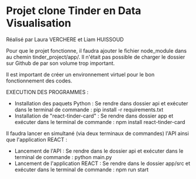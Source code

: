 # Projet clone Tinder en Data Visualisation
Réalisé par Laura VERCHERE et Liam HUISSOUD  
  
Pour que le projet fonctionne, il faudra ajouter le fichier node_module dans au chemin tinder_project/app/. Il n'était pas possible de charger le dossier sur Github de par son volume trop important. 

Il est important de créer un environnement virtuel pour le bon fonctionnement des codes.  
  
  EXECUTION DES PROGRAMMES :  
- Installation des paquets Python : Se rendre dans dossier api et exécuter dans le terminal de commande : pip install -r requirements.txt  
- Installation de "react-tinder-card" : Se rendre dans dossier app et exécuter dans le terminal de commande : npm install react-tinder-card  

  
Il faudra lancer en simultané (via deux terminaux de commandes) l'API ainsi que l'application REACT :
- Lancement de l'API : Se rendre dans le dossier api et exécuter dans le terminal de commande : python main.py  
- Lancement de l'application REACT : Se rendre dans le dossier app/src et exécuter dans le terminal de commande : npm run start
